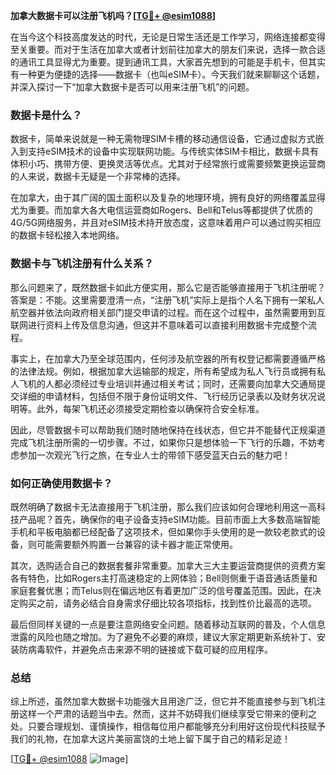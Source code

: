 **加拿大数据卡可以注册飞机吗？[[TG💪+ @esim1088](https://t.me/s/esim1088)]**

在当今这个科技高度发达的时代，无论是日常生活还是工作学习，网络连接都变得至关重要。而对于生活在加拿大或者计划前往加拿大的朋友们来说，选择一款合适的通讯工具显得尤为重要。提到通讯工具，大家首先想到的可能是手机卡，但其实有一种更为便捷的选择——数据卡（也叫eSIM卡）。今天我们就来聊聊这个话题，并深入探讨一下“加拿大数据卡是否可以用来注册飞机”的问题。

### 数据卡是什么？

数据卡，简单来说就是一种无需物理SIM卡槽的移动通信设备，它通过虚拟方式嵌入到支持eSIM技术的设备中实现联网功能。与传统实体SIM卡相比，数据卡具有体积小巧、携带方便、更换灵活等优点。尤其对于经常旅行或需要频繁更换运营商的人来说，数据卡无疑是一个非常棒的选择。

在加拿大，由于其广阔的国土面积以及复杂的地理环境，拥有良好的网络覆盖显得尤为重要。而加拿大各大电信运营商如Rogers、Bell和Telus等都提供了优质的4G/5G网络服务，并且对eSIM技术持开放态度，这意味着用户可以通过购买相应的数据卡轻松接入本地网络。

### 数据卡与飞机注册有什么关系？

那么问题来了，既然数据卡如此方便实用，那么它是否能够直接用于飞机注册呢？答案是：不能。这里需要澄清一点，“注册飞机”实际上是指个人名下拥有一架私人航空器并依法向政府相关部门提交申请的过程。而在这个过程中，虽然需要用到互联网进行资料上传及信息沟通，但这并不意味着可以直接利用数据卡完成整个流程。

事实上，在加拿大乃至全球范围内，任何涉及航空器的所有权登记都需要遵循严格的法律法规。例如，根据加拿大运输部的规定，所有希望成为私人飞行员或拥有私人飞机的人都必须经过专业培训并通过相关考试；同时，还需要向加拿大交通局提交详细的申请材料，包括但不限于身份证明文件、飞行经历记录表以及财务状况说明等。此外，每架飞机还必须接受定期检查以确保符合安全标准。

因此，尽管数据卡可以帮助我们随时随地保持在线状态，但它并不能替代正规渠道完成飞机注册所需的一切步骤。不过，如果你只是想体验一下飞行的乐趣，不妨考虑参加一次观光飞行之旅，在专业人士的带领下感受蓝天白云的魅力吧！

### 如何正确使用数据卡？

既然明确了数据卡无法直接用于飞机注册，那么我们应该如何合理地利用这一高科技产品呢？首先，确保你的电子设备支持eSIM功能。目前市面上大多数高端智能手机和平板电脑都已经配备了这项技术，但如果你手头使用的是一款较老款式的设备，则可能需要额外购置一台兼容的读卡器才能正常使用。

其次，选购适合自己的数据套餐非常重要。加拿大三大主要运营商提供的资费方案各有特色，比如Rogers主打高速稳定的上网体验；Bell则侧重于语音通话质量和家庭套餐优惠；而Telus则在偏远地区有着更加广泛的信号覆盖范围。因此，在决定购买之前，请务必结合自身需求仔细比较各项指标，找到性价比最高的选项。

最后但同样关键的一点是要注意网络安全问题。随着移动互联网的普及，个人信息泄露的风险也随之增加。为了避免不必要的麻烦，建议大家定期更新系统补丁、安装防病毒软件，并避免点击来源不明的链接或下载可疑的应用程序。

### 总结

综上所述，虽然加拿大数据卡功能强大且用途广泛，但它并不能直接参与到飞机注册这样一个严肃的话题当中去。然而，这并不妨碍我们继续享受它带来的便利之处。只要合理规划、谨慎操作，相信每位用户都能够充分利用好这份现代科技赋予我们的礼物，在加拿大这片美丽富饶的土地上留下属于自己的精彩足迹！

[[TG💪+ @esim1088](https://t.me/s/esim1088) ![Image](https://i.postimg.cc/4NQfJmqS/Snipaste-2025-05-13-00-14-12.png)]